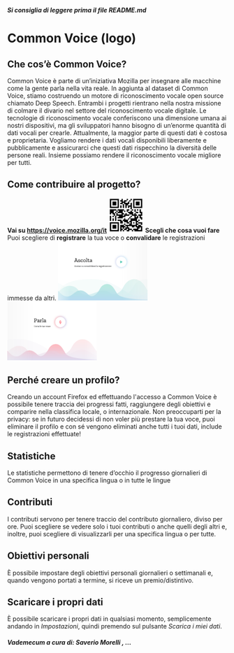 **_Si consiglia di leggere prima il file README.md_**

# Common Voice (logo)

## Che cos’è Common Voice?
Common Voice è parte di un’iniziativa Mozilla per insegnare alle 
macchine come la gente parla nella vita reale. In aggiunta al dataset di
Common Voice, stiamo costruendo un motore di riconoscimento vocale open
source chiamato Deep Speech.
Entrambi i progetti rientrano nella nostra missione 
di colmare il divario nel settore del riconoscimento vocale digitale. Le
tecnologie di riconoscimento vocale conferiscono una dimensione umana 
ai nostri dispositivi, ma gli sviluppatori hanno bisogno di un’enorme 
quantità di dati vocali per crearle. Attualmente, la maggior parte di 
questi dati è costosa e proprietaria. Vogliamo rendere i dati vocali 
disponibili liberamente e pubblicamente e assicurarci che questi dati 
rispecchino la diversità delle persone reali. Insieme possiamo rendere 
il riconoscimento vocale migliore per tutti.

## Come contribuire al progetto?
**Vai su https://voice.mozilla.org/it**
<img src="../images/qrcodes/commonvoice.png" alt="img" style="zoom:20%;" />
**Scegli che cosa vuoi fare**
Puoi scegliere di **registrare** la tua voce o **convalidare** le registrazioni immesse da altri.
<img src="../images/ascolta_cv.png" alt="img" style="zoom:20%;" /> <img src="../images/parla_cv.png" alt="img" style="zoom:20%;" />

## Perché creare un profilo?
Creando un account Firefox ed effettuando l'accesso a Common Voice è 
possibile tenere traccia dei progressi fatti, raggiungere degli 
obiettivi e comparire nella classifica locale, o internazionale.
Non preoccuparti per la privacy: se in futuro 
decidessi di non voler più prestare la tua voce, puoi eliminare 
il profilo e con sé vengono eliminati anche tutti i tuoi dati, include le
registrazioni effettuate!

## Statistiche
Le statistiche permettono di tenere d’occhio il progresso giornalieri di Common Voice in una specifica lingua o in tutte le lingue

## Contributi
I contributi servono per tenere traccio del contributo giornaliero, diviso per ore. Puoi scegliere se vedere solo i tuoi contributi o anche quelli degli altri e, inoltre, puoi scegliere di visualizzarli per una specifica lingua o per tutte.

## Obiettivi personali
È possibile impostare degli obiettivi personali giornalieri o settimanali e, quando vengono portati a termine, si riceve un premio/distintivo.

## Scaricare i propri dati
È possibile scaricare i propri dati in qualsiasi momento, semplicemente andando in *Impostazioni*, quindi premendo sul pulsante *Scarica i miei dati*.

##### Vademecum a cura di: Saverio Morelli , …

